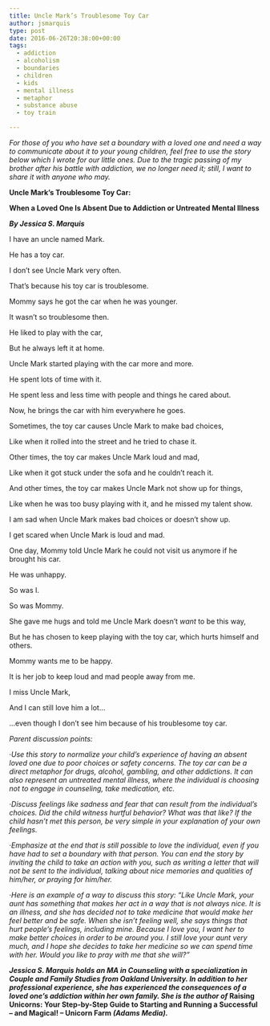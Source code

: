 ```yaml
---
title: Uncle Mark’s Troublesome Toy Car
author: jsmarquis
type: post
date: 2016-06-26T20:38:00+00:00
tags:
  - addiction
  - alcoholism
  - boundaries
  - children
  - kids
  - mental illness
  - metaphor
  - substance abuse
  - toy train

---
```


_For those of you who have set a boundary with a loved one and need a way to communicate about it to your young children, feel free to use the story below which I wrote for our little ones. Due to the tragic passing of my brother after his battle with addiction, we no longer need it; still, I want to share it with anyone who may._

<b>Uncle Mark’s Troublesome Toy Car:</b>

<b>When a Loved One Is Absent Due to Addiction or Untreated Mental Illness</b>

<i><b>By Jessica S. Marquis</b></i>

I have an uncle named Mark.

He has a toy car.

I don’t see Uncle Mark very often.

That’s because his toy car is troublesome.

Mommy says he got the car when he was younger.

It wasn’t so troublesome then.

He liked to play with the car,

But he always left it at home.

Uncle Mark started playing with the car more and more.

He spent lots of time with it.

He spent less and less time with people and things he cared about.

Now, he brings the car with him everywhere he goes.

Sometimes, the toy car causes Uncle Mark to make bad choices,

Like when it rolled into the street and he tried to chase it.

Other times, the toy car makes Uncle Mark loud and mad,

Like when it got stuck under the sofa and he couldn’t reach it.

And other times, the toy car makes Uncle Mark not show up for things,

Like when he was too busy playing with it, and he missed my talent show.

I am sad when Uncle Mark makes bad choices or doesn’t show up.

I get scared when Uncle Mark is loud and mad.

One day, Mommy told Uncle Mark he could not visit us anymore if he brought his car.

He was unhappy.

So was I.

So was Mommy.

She gave me hugs and told me Uncle Mark doesn’t <i>want</i> to be this way,

But he has chosen to keep playing with the toy car, which hurts himself and others.

Mommy wants me to be happy.

It is her job to keep loud and mad people away from me.

I miss Uncle Mark,

And I can still love him a lot…

…even though I don’t see him because of his troublesome toy car.

<i>Parent discussion points:</i>

·<i>Use this story to normalize your child’s experience of having an absent loved one due to poor choices or safety concerns. The toy car can be a direct metaphor for drugs, alcohol, gambling, and other addictions. It can also represent an untreated mental illness, where the individual is choosing not to engage in counseling, take medication, etc. </i>

·<i>Discuss feelings like sadness and fear that can result from the individual’s choices. Did the child witness hurtful behavior? What was that like? If the child hasn’t met this person, be very simple in your explanation of your own feelings.</i>

·<i>Emphasize at the end that is still possible to love the individual, even if you have had to set a boundary with that person. You can end the story by inviting the child to take an action with you, such as writing a letter that will not be sent to the individual, talking about nice memories and qualities of him/her, or praying for him/her. </i>

·<i>Here is an example of a way to discuss this story: “Like Uncle Mark, your aunt has something that makes her act in a way that is not always nice. It is an illness, and she has decided not to take medicine that would make her feel better and be safe. When she isn’t feeling well, she says things that hurt people’s feelings, including mine. Because I love you, I want her to make better choices in order to be around you. I still love your aunt very much, and I hope she decides to take her medicine so we can spend time with her. Would you like to pray with me that she will?”</i>

<b><i>Jessica S. Marquis</i><i> holds an MA in Counseling with a specialization in Couple and Family Studies from Oakland University. In addition to her professional experience, she has experienced the consequences of a loved one&#8217;s addiction within her own family. She is the author of </i>Raising Unicorns: Your Step-by-Step Guide to Starting and Running a Successful &#8211; and Magical! &#8211; Unicorn Farm <i>(Adams Media).&nbsp;</i></b>
